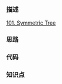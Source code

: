 ### 描述

[101. Symmetric Tree](https://leetcode.com/problems/symmetric-tree/)

### 思路

### 代码

### 知识点
